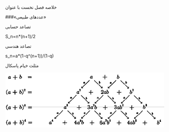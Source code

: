 خلاصه فصل نخست با عنوان 

###«عددهای طبیعی»

تصاعد حسابی

S_n=n*(n+1)/2

تصاعد هندسی

s_n=a*(1-q^(n+1))/(1-q)

مثلث خیام پاسکال

![مثلث خیام پاسکال](https://raw.githubusercontent.com/ghaseminya/what-is-mathematics/master/chap-1/khayam.png)


